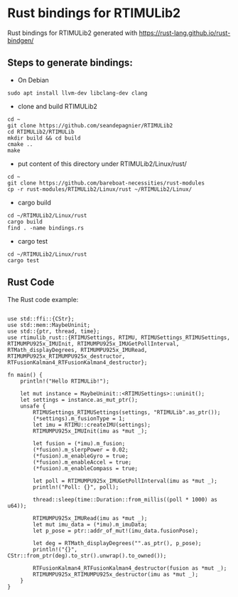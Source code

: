 # Rust bindings for RTIMULib2

Rust bindings for RTIMULib2 generated with https://rust-lang.github.io/rust-bindgen/


## Steps to generate bindings:


* On Debian

````
sudo apt install llvm-dev libclang-dev clang
````

* clone and build RTIMULib2

````
cd ~
git clone https://github.com/seandepagnier/RTIMULib2
cd RTIMULib2/RTIMULib
mkdir build && cd build 
cmake ..
make
````

* put content of this directory under RTIMULib2/Linux/rust/

````
cd ~
git clone https://github.com/bareboat-necessities/rust-modules
cp -r rust-modules/RTIMULib2/Linux/rust ~/RTIMULib2/Linux/
````

* cargo build


````
cd ~/RTIMULib2/Linux/rust
cargo build
find . -name bindings.rs
````


* cargo test

````
cd ~/RTIMULib2/Linux/rust
cargo test
````


## Rust Code

The Rust code example:


````

use std::ffi::{CStr};
use std::mem::MaybeUninit;
use std::{ptr, thread, time};
use rtimulib_rust::{RTIMUSettings, RTIMU, RTIMUSettings_RTIMUSettings, RTIMUMPU925x_IMUInit, RTIMUMPU925x_IMUGetPollInterval, RTMath_displayDegrees, RTIMUMPU925x_IMURead, RTIMUMPU925x_RTIMUMPU925x_destructor, RTFusionKalman4_RTFusionKalman4_destructor};

fn main() {
    println!("Hello RTIMULib!");

    let mut instance = MaybeUninit::<RTIMUSettings>::uninit();
    let settings = instance.as_mut_ptr();
    unsafe {
        RTIMUSettings_RTIMUSettings(settings, "RTIMULib".as_ptr());
        (*settings).m_fusionType = 1;
        let imu = RTIMU::createIMU(settings);
        RTIMUMPU925x_IMUInit(imu as *mut _);

        let fusion = (*imu).m_fusion;
        (*fusion).m_slerpPower = 0.02;
        (*fusion).m_enableGyro = true;
        (*fusion).m_enableAccel = true;
        (*fusion).m_enableCompass = true;

        let poll = RTIMUMPU925x_IMUGetPollInterval(imu as *mut _);
        println!("Poll: {}", poll);

        thread::sleep(time::Duration::from_millis((poll * 1000) as u64));

        RTIMUMPU925x_IMURead(imu as *mut _);
        let mut imu_data = (*imu).m_imuData;
        let p_pose = ptr::addr_of_mut!(imu_data.fusionPose);

        let deg = RTMath_displayDegrees("".as_ptr(), p_pose);
        println!("{}", CStr::from_ptr(deg).to_str().unwrap().to_owned());

        RTFusionKalman4_RTFusionKalman4_destructor(fusion as *mut _);
        RTIMUMPU925x_RTIMUMPU925x_destructor(imu as *mut _);
    }
}


````



